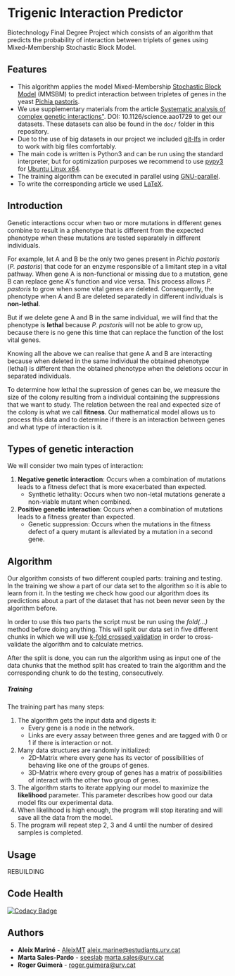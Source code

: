 # Trigenic Interaction Predictor
Biotechnology Final Degree Project which consists of an algorithm that predicts the probability of interaction between triplets of genes using Mixed-Membership Stochastic Block Model.

## Features
* This algorithm applies the model Mixed-Membership [Stochastic Block Model](https://en.wikipedia.org/wiki/Stochastic_block_model) (MMSBM) to predict interaction between tripletes of genes in the yeast [Pichia pastoris](https://en.wikipedia.org/wiki/Pichia_pastoris). 
* We use supplementary materials from the article [Systematic analysis of complex genetic interactions"](http://science.sciencemag.org/content/360/6386/eaao1729). DOI: 10.1126/science.aao1729 to get our datasets. These datasets can also be found in the `doc/` folder in this repository.
* Due to the use of big datasets in our project we included [git-lfs](https://git-lfs.github.com/) in order to work with big files comfortably.
* The main code is written is Python3 and can be run using the standard interpreter, but for optimization purposes we recommend to use [pypy3](https://pypy.org/) for [Ubuntu Linux x64](https://bitbucket.org/pypy/pypy/downloads/pypy3.6-v7.1.1-linux64.tar.bz2).
* The training algorithm can be executed in parallel using [GNU-parallel](https://www.gnu.org/software/parallel/).
* To write the corresponding article we used [LaTeX](https://www.latex-project.org/).

## Introduction
Genetic interactions occur when two or more mutations in different genes combine to result in a phenotype that is different from the expected phenotype when these mutations are tested separately in different individuals. 

For example, let A and B be the only two genes present in *Pichia pastoris* (*P. pastoris*) that code for an enzyme responsible of a limitant step in a vital pathway. When gene A is non-functional or missing due to a mutation, gene B can replace gene A's function and vice versa. This process allows *P. pastoris* to grow when some vital genes are deleted. Consequently, the phenotype when A and B are deleted separatedly in different individuals is **non-lethal**.

But if we delete gene A and B in the same individual, we will find that the phenotype is **lethal** because *P. pastoris* will not be able to grow up, because there is no gene this time that can replace the function of the lost vital genes.

Knowing all the above we can realise that gene A and B are interacting because when deleted in the same individual the obtained phenotype (lethal) is different than the obtained phenotype when the deletions occur in separated individuals. 

To determine how lethal the supression of genes can be, we measure the size of the colony resulting from a individual containing the suppressions that we want to study. The relation between the real and expected size of the colony is what we call **fitness**. Our mathematical model allows us to process this data and to determine if there is an interaction between genes and what type of interaction is it.

## Types of genetic interaction
We will consider two main types of interaction:
1. **Negative genetic interaction**: Occurs when a combination of mutations leads to a fitness defect that is more exacerbated than expected. 
     - Synthetic lethality: Occurs when two non-letal mutations generate a non-viable mutant when combined.
2. **Positive genetic interaction**: Occurs when a combination of mutations leads to a fitness greater than expected.
     - Genetic suppression: Occurs when the mutations in the fitness defect of a query mutant is alleviated by a mutation in a second gene. 

## Algorithm
Our algorithm consists of two different coupled parts: training and testing. In the training we show a part of our data set to the algorithm so it is able to learn from it. In the testing we check how good our algorithm does its predictions about a part of the dataset that has not been never seen by the algorithm before.

In order to use this two parts the script must be run using the *fold(...)* method before doing anything. This will split our data set in five different chunks in which we will use [k-fold crossed validation](https://en.wikipedia.org/wiki/Cross-validation_(statistics)) in order to cross-validate the algorithm and to calculate metrics.

After the split is done, you can run the algorithm using as input one of the data chunks that the method split has created to train the algorithm and the corresponding chunk to do the testing, consecutively.

##### Training
The training part has many steps:
1. The algorithm gets the input data and digests it:
   - Every gene is a node in the network. 
   - Links are every assay between three genes and are tagged with 0 or 1 if there is interaction or not.
2. Many data structures are randomly initialized:
   - 2D-Matrix where every gene has its vector of possibilities of behaving like one of the groups of genes.
   - 3D-Matrix where every group of genes has a matrix of possibilities of interact with the other two group of genes.
3. The algorithm starts to iterate applying our model to maximize the **likelihood** parameter. This parameter describes how good our data model fits our experimental data.
4. When likelihood is high enough, the program will stop iterating and will save all the data from the model. 
5. The program will repeat step 2, 3 and 4 until the number of desired samples is completed.

## Usage
REBUILDING

## Code Health
[![Codacy Badge](https://api.codacy.com/project/badge/Grade/51cacbf196634b1f81521e09bfdc9617)](https://www.codacy.com/app/AleixMT/TrigenicInteractionPredictor?utm_source=github.com&amp;utm_medium=referral&amp;utm_content=AleixMT/TrigenicInteractionPredictor&amp;utm_campaign=Badge_Grade)

## Authors

* **Aleix Mariné** - [AleixMT](https://github.com/AleixMT) [aleix.marine@estudiants.urv.cat](aleix.marine@estudiants.urv.cat)
* **Marta Sales-Pardo** - [seeslab](https://github.com/seeslab) [marta.sales@urv.cat](marta.sales@urv.cat)
* **Roger Guimerà** - [roger.guimera@urv.cat](roger.guimera@urv.cat)
